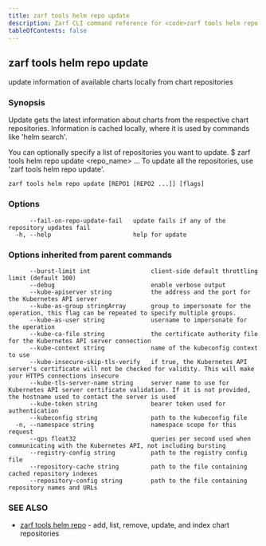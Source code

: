 ```yaml
---
title: zarf tools helm repo update
description: Zarf CLI command reference for <code>zarf tools helm repo update</code>.
tableOfContents: false
---
```


<!-- Page generated by Zarf; DO NOT EDIT -->

## zarf tools helm repo update

update information of available charts locally from chart repositories

### Synopsis


Update gets the latest information about charts from the respective chart repositories.
Information is cached locally, where it is used by commands like 'helm search'.

You can optionally specify a list of repositories you want to update.
	$ zarf tools helm repo update <repo_name> ...
To update all the repositories, use 'zarf tools helm repo update'.


```
zarf tools helm repo update [REPO1 [REPO2 ...]] [flags]
```

### Options

```
      --fail-on-repo-update-fail   update fails if any of the repository updates fail
  -h, --help                       help for update
```

### Options inherited from parent commands

```
      --burst-limit int                 client-side default throttling limit (default 100)
      --debug                           enable verbose output
      --kube-apiserver string           the address and the port for the Kubernetes API server
      --kube-as-group stringArray       group to impersonate for the operation, this flag can be repeated to specify multiple groups.
      --kube-as-user string             username to impersonate for the operation
      --kube-ca-file string             the certificate authority file for the Kubernetes API server connection
      --kube-context string             name of the kubeconfig context to use
      --kube-insecure-skip-tls-verify   if true, the Kubernetes API server's certificate will not be checked for validity. This will make your HTTPS connections insecure
      --kube-tls-server-name string     server name to use for Kubernetes API server certificate validation. If it is not provided, the hostname used to contact the server is used
      --kube-token string               bearer token used for authentication
      --kubeconfig string               path to the kubeconfig file
  -n, --namespace string                namespace scope for this request
      --qps float32                     queries per second used when communicating with the Kubernetes API, not including bursting
      --registry-config string          path to the registry config file
      --repository-cache string         path to the file containing cached repository indexes
      --repository-config string        path to the file containing repository names and URLs
```

### SEE ALSO

* [zarf tools helm repo](/commands/zarf_tools_helm_repo/)	 - add, list, remove, update, and index chart repositories

